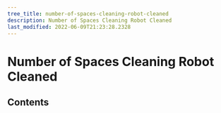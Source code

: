 ```yaml
---
tree_title: number-of-spaces-cleaning-robot-cleaned
description: Number of Spaces Cleaning Robot Cleaned
last_modified: 2022-06-09T21:23:28.2328
---
```


# Number of Spaces Cleaning Robot Cleaned

## Contents
